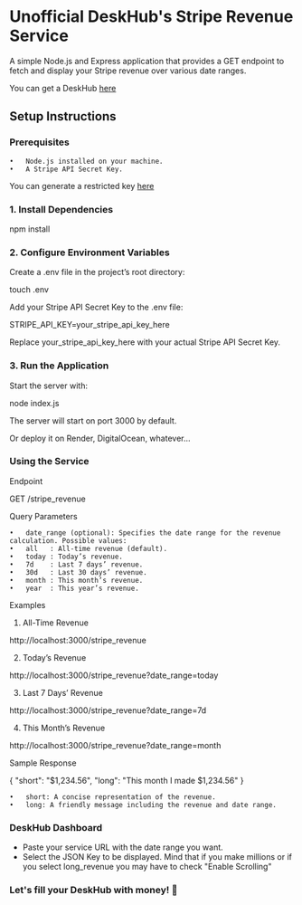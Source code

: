 # Unofficial DeskHub's Stripe Revenue Service

A simple Node.js and Express application that provides a GET endpoint to fetch and display your Stripe revenue over various date ranges.

You can get a DeskHub [here](https://getdeskhub.com)

## Setup Instructions

### Prerequisites

	•	Node.js installed on your machine.
	•	A Stripe API Secret Key.

You can generate a restricted key [here](https://dashboard.stripe.com/apikeys/create?name=DeskHub%20Service&permissions%5B%5D=rak_charge_read&permissions%5B%5D=rak_subscription_read)

### 1. Install Dependencies

npm install

### 2. Configure Environment Variables

Create a .env file in the project’s root directory:

touch .env

Add your Stripe API Secret Key to the .env file:

STRIPE_API_KEY=your_stripe_api_key_here

Replace your_stripe_api_key_here with your actual Stripe API Secret Key.

### 3. Run the Application

Start the server with:

node index.js

The server will start on port 3000 by default.

Or deploy it on Render, DigitalOcean, whatever...

### Using the Service

Endpoint

GET /stripe_revenue

Query Parameters

	•	date_range (optional): Specifies the date range for the revenue calculation. Possible values:
	•	all   : All-time revenue (default).
	•	today : Today’s revenue.
	•	7d    : Last 7 days’ revenue.
	•	30d   : Last 30 days’ revenue.
	•	month : This month’s revenue.
	•	year  : This year’s revenue.

Examples

1. All-Time Revenue

http://localhost:3000/stripe_revenue

2. Today’s Revenue

http://localhost:3000/stripe_revenue?date_range=today

3. Last 7 Days’ Revenue

http://localhost:3000/stripe_revenue?date_range=7d

4. This Month’s Revenue

http://localhost:3000/stripe_revenue?date_range=month

Sample Response

{
  "short": "$1,234.56",
  "long": "This month I made $1,234.56"
}

	•	short: A concise representation of the revenue.
	•	long: A friendly message including the revenue and date range.

### DeskHub Dashboard

 - Paste your service URL with the date range you want.
 - Select the JSON Key to be displayed. Mind that if you make millions or if you select long_revenue you may have to check "Enable Scrolling"

### Let's fill your DeskHub with money! 🤑
